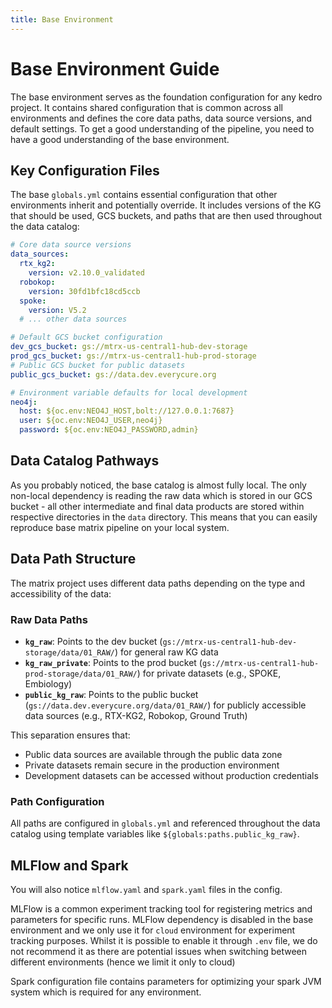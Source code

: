 ```yaml
---
title: Base Environment
--- 
```


# Base Environment Guide

The base environment serves as the foundation configuration for any kedro project. It contains shared configuration that is common across all environments and defines the core data paths, data source versions, and default settings. To get a good understanding of the pipeline, you need to have a good understanding of the base environment.

## Key Configuration Files

The base `globals.yml` contains essential configuration that other environments inherit and potentially override. It includes versions of the KG that should be used, GCS buckets, and paths that are then used throughout the data catalog:

```yaml
# Core data source versions
data_sources:
  rtx_kg2:
    version: v2.10.0_validated
  robokop:
    version: 30fd1bfc18cd5ccb
  spoke:
    version: V5.2
  # ... other data sources

# Default GCS bucket configuration
dev_gcs_bucket: gs://mtrx-us-central1-hub-dev-storage
prod_gcs_bucket: gs://mtrx-us-central1-hub-prod-storage
# Public GCS bucket for public datasets
public_gcs_bucket: gs://data.dev.everycure.org

# Environment variable defaults for local development
neo4j:
  host: ${oc.env:NEO4J_HOST,bolt://127.0.0.1:7687}
  user: ${oc.env:NEO4J_USER,neo4j}
  password: ${oc.env:NEO4J_PASSWORD,admin}
```

## Data Catalog Pathways

As you probably noticed, the base catalog is almost fully local. The only non-local dependency is reading the raw data which is stored in our GCS bucket - all other intermediate and final data products are stored within respective directories in the `data` directory. This means that you can easily reproduce base matrix pipeline on your local system.

## Data Path Structure

The matrix project uses different data paths depending on the type and accessibility of the data:

### Raw Data Paths

- **`kg_raw`**: Points to the dev bucket (`gs://mtrx-us-central1-hub-dev-storage/data/01_RAW/`) for general raw KG data
- **`kg_raw_private`**: Points to the prod bucket (`gs://mtrx-us-central1-hub-prod-storage/data/01_RAW/`) for private datasets (e.g., SPOKE, Embiology)
- **`public_kg_raw`**: Points to the public bucket (`gs://data.dev.everycure.org/data/01_RAW/`) for publicly accessible data sources (e.g., RTX-KG2, Robokop, Ground Truth)

This separation ensures that:
- Public data sources are available through the public data zone
- Private datasets remain secure in the production environment
- Development datasets can be accessed without production credentials

### Path Configuration

All paths are configured in `globals.yml` and referenced throughout the data catalog using template variables like `${globals:paths.public_kg_raw}`.

## MLFlow and Spark

You will also notice `mlflow.yaml` and `spark.yaml` files in the config. 

MLFlow is a common experiment tracking tool for registering metrics and parameters for specific runs. MLFlow dependency is disabled in the base environment and we only use it for `cloud` environment for experiment tracking purposes. Whilst it is possible to enable it through `.env` file, we do not recommend it as there are potential issues when switching between different environments (hence we limit it only to cloud)

Spark configuration file contains parameters for optimizing your spark JVM system which is required for any environment.